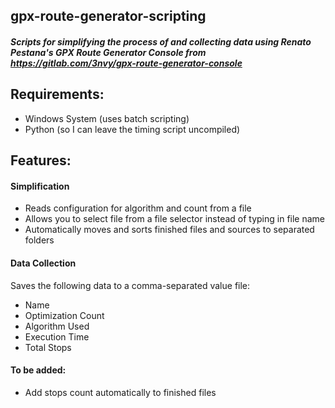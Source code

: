 ## gpx-route-generator-scripting

##### Scripts for simplifying the process of and collecting data using Renato Pestana's GPX Route Generator Console from <https://gitlab.com/3nvy/gpx-route-generator-console>

## Requirements:

* Windows System (uses batch scripting)
* Python (so I can leave the timing script uncompiled)

## Features:

#### Simplification

* Reads configuration for algorithm and count from a file
* Allows you to select file from a file selector instead of typing in file name
* Automatically moves and sorts finished files and sources to separated folders

#### Data Collection

Saves the following data to a comma-separated value file:

* Name
* Optimization Count
* Algorithm Used
* Execution Time
* Total Stops

#### To be added:

* Add stops count automatically to finished files

#### 

